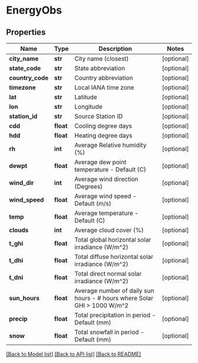 # EnergyObs


## Properties
Name | Type | Description | Notes
------------ | ------------- | ------------- | -------------
**city_name** | **str** | City name (closest) | [optional] 
**state_code** | **str** | State abbreviation | [optional] 
**country_code** | **str** | Country abbreviation | [optional] 
**timezone** | **str** | Local IANA time zone | [optional] 
**lat** | **str** | Latitude | [optional] 
**lon** | **str** | Longitude | [optional] 
**station_id** | **str** | Source Station ID | [optional] 
**cdd** | **float** | Cooling degree days | [optional] 
**hdd** | **float** | Heating degree days | [optional] 
**rh** | **int** | Average Relative humidity (%) | [optional] 
**dewpt** | **float** | Average dew point temperature - Default (C) | [optional] 
**wind_dir** | **int** | Average wind direction (Degrees) | [optional] 
**wind_speed** | **float** | Average wind speed - Default (m/s) | [optional] 
**temp** | **float** | Average temperature - Default (C) | [optional] 
**clouds** | **int** | Average cloud cover (%) | [optional] 
**t_ghi** | **float** | Total global horizontal solar irradiance (W/m^2) | [optional] 
**t_dhi** | **float** | Total diffuse horizontal solar irradiance (W/m^2) | [optional] 
**t_dni** | **float** | Total direct normal solar irradiance (W/m^2) | [optional] 
**sun_hours** | **float** | Average number of daily sun hours - # hours where Solar GHI &gt; 1000 W/m^2 | [optional] 
**precip** | **float** | Total precipitation in period - Default (mm) | [optional] 
**snow** | **float** | Total snowfall in period - Default (mm) | [optional] 

[[Back to Model list]](../README.md#documentation-for-models) [[Back to API list]](../README.md#documentation-for-api-endpoints) [[Back to README]](../README.md)


